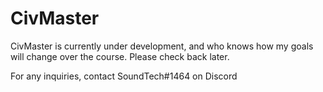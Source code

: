 # CivMaster

CivMaster is currently under development, and who knows how my goals will change
over the course. Please check back later.

For any inquiries, contact SoundTech#1464 on Discord
 